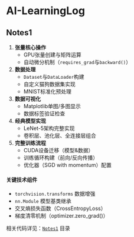 # AI-LearningLog

## Notes1
1. **张量核心操作**
   - GPU张量创建与矩阵运算
   - 自动微分机制（`requires_grad`与`backward()`）
2. **数据处理**
   - `Dataset`与`DataLoader`构建
   - 自定义猫狗数据集实现
   - MNIST标准化预处理
3. **数据可视化**
   - Matplotlib单图/多图显示
   - 数据标签验证检查
4. **经典模型实现**
   - LeNet-5架构完整实现
   - 卷积层、池化层、全连接层组合
5. **完整训练流程**
   - CUDA设备迁移（模型&数据）
   - 训练循环构建（前向/反向传播）
   - 优化器（SGD with momentum）配置

#### 关键技术组件
- `torchvision.transforms` 数据增强
- `nn.Module` 模型基类继承
- 交叉熵损失函数（CrossEntropyLoss）
- 梯度清零机制（optimizer.zero_grad()）


相关代码详见：[`Notes1`](Notes1) 目录
